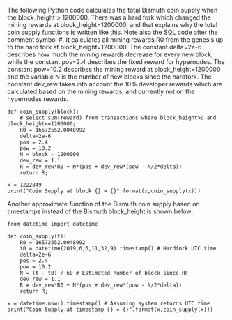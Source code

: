 The following Python code calculates the total Bismuth coin supply when the block_height > 1200000. There was a hard fork which changed the mining rewards at block_height=1200000, and that explains why the total coin supply functions is written like this. Note also the SQL code after the comment symbol #. It calculates all mining rewards R0 from the genesis up to the hard fork at block_height=1200000. The constant delta=2e-6 describes how much the mining rewards decrease for every new block, while the constant pos=2.4 describes the fixed reward for hypernodes. The constant pow=10.2 describes the mining reward at block_height=1200000 and the variable N is the number of new blocks since the hardfork. The constant dev_rew takes into account the 10% developer rewards which are calculated based on the mining rewards, and currently not on the hypernodes rewards.

~~~
def coin_supply(block):
    # select sum(reward) from transactions where block_height>0 and block_height<=1200000;
    R0 = 16572552.0048992
    delta=2e-6
    pos = 2.4
    pow = 10.2
    N = block - 1200000
    dev_rew = 1.1
    R = dev_rew*R0 + N*(pos + dev_rew*(pow - N/2*delta))
    return R;

x = 1222849
print("Coin Supply at block {} = {}".format(x,coin_supply(x)))
~~~

Another approximate function of the Bismuth coin supply based on timestamps instead of the Bismuth block_height is shown below:

~~~
from datetime import datetime

def coin_supply(t):
    R0 = 16572552.0048992
    t0 = datetime(2019,6,6,11,32,9).timestamp() # Hardfork UTC time
    delta=2e-6
    pos = 2.4
    pow = 10.2
    N = (t - t0) / 60 # Estimated number of block since HF
    dev_rew = 1.1
    R = dev_rew*R0 + N*(pos + dev_rew*(pow - N/2*delta))
    return R;

x = datetime.now().timestamp() # Assuming system returns UTC time
print("Coin Supply at timestamp {} = {}".format(x,coin_supply(x)))
~~~
